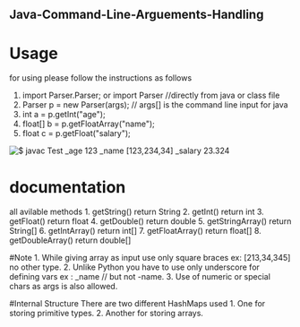 ## Java-Command-Line-Arguements-Handling

# Usage

for using please follow the instructions as follows 

1. import Parser.Parser; or import Parser //directly from java or class file
2. Parser p = new Parser(args); // args[] is the command line input for java
3. int a = p.getInt("age");
4. float[] b = p.getFloatArray("name");
5. float c = p.getFloat("salary");

![$ javac Test _age 123 _name [123,234,34] _salary 23.324 ](http://www.google.com/)


# documentation

all avilable methods 
	1. getString()				return String
	2. getInt()					return int
	3. getFloat()				return float
	4. getDouble()				return double
	5. getStringArray()			return String[]
	6. getIntArray()			return int[]
	7. getFloatArray()			return float[]
	8. getDoubleArray()			return double[]
	
#Note
	1. While giving array as input use only square braces ex: [213,34,345] no other type.
	2. Unlike Python you have to use only underscore for defining vars ex : _name // but not -name.
	3. Use of numeric or special chars as args is also allowed.
	
#Internal Structure
	There are two different HashMaps used
		1. One for storing primitive types.
		2. Another for storing arrays.
		
